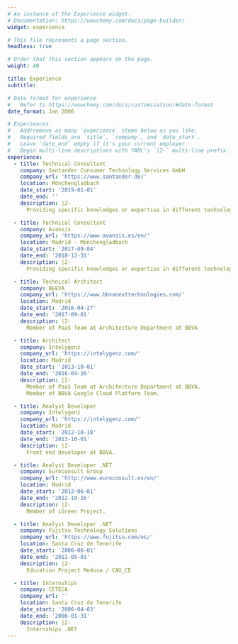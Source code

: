 ```yaml
---
# An instance of the Experience widget.
# Documentation: https://wowchemy.com/docs/page-builder/
widget: experience

# This file represents a page section.
headless: true

# Order that this section appears on the page.
weight: 40

title: Experience
subtitle:

# Date format for experience
#   Refer to https://wowchemy.com/docs/customization/#date-format
date_format: Jan 2006

# Experiences.
#   Add/remove as many `experience` items below as you like.
#   Required fields are `title`, `company`, and `date_start`.
#   Leave `date_end` empty if it's your current employer.
#   Begin multi-line descriptions with YAML's `|2-` multi-line prefix.
experience:
  - title: Technical Consultant
    company: Santander Consumer Technology Services GmbH 
    company_url: 'https://www.santander.de/'
    location: Mönchengladbach
    date_start: '2019-01-01'
    date_end: ''
    description: |2-
      Providing specific knowledges or expertise in different technologies / platforms at the Channels DE area. Support projects in their whole life (design recommendations, development procedures, environment preparation, deployment support, etc.)

  - title: Technical Consultant
    company: Avansis
    company_url: 'https://www.avansis.es/en/'
    location: Madrid - Mönchengladbach
    date_start: '2017-09-04'
    date_end: '2018-12-31'
    description: |2-
      Providing specific knowledges or expertise in different technologies / platforms at the Channels DE area. Support projects in their whole life (design recommendations, development procedures, environment preparation, deployment support, etc.)

  - title: Technical Architect
    company: BEEVA
    company_url: 'https://www.bbvanexttechnologies.com/'
    location: Madrid
    date_start: '2016-04-27'
    date_end: '2017-09-01'
    description: |2-
      Member of PaaS Team at Architecture Department at BBVA

  - title: Architect
    company: Intelygenz
    company_url: 'https://intelygenz.com/'
    location: Madrid
    date_start: '2013-10-01'
    date_end: '2016-04-26'
    description: |2-
      Member of PaaS Team at Architecture Department at BBVA.
      Member of BBVA Google Cloud Platform Team.

  - title: Analyst Developer
    company: Intelygenz
    company_url: 'https://intelygenz.com/'
    location: Madrid
    date_start: '2012-10-18'
    date_end: '2013-10-01'
    description: |2-
      Front end developer at BBVA.

  - title: Analyst Developer .NET
    company: Euroconsult Group
    company_url: 'http://www.euroconsult.es/en/'
    location: Madrid
    date_start: '2012-06-01'
    date_end: '2012-10-16'
    description: |2-
      Member of iGreen Project.

  - title: Analyst Developer .NET
    company: Fujitsu Technology Solutions
    company_url: 'https://www.fujitsu.com/es/'
    location: Santa Cruz de Tenerife
    date_start: '2006-06-01'
    date_end: '2012-05-01'
    description: |2-
      Education Project Medusa / CAU_CE

  - title: Internships
    company: CETECA
    company_url: ''
    location: Santa Cruz de Tenerife
    date_start: '2006-04-03'
    date_end: '2006-01-31'
    description: |2-
      Internships .NET
---
```

